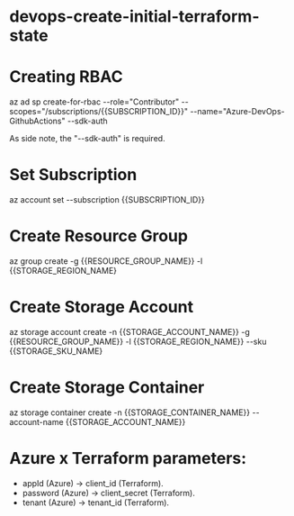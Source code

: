 # devops-create-initial-terraform-state

# Creating RBAC

az ad sp create-for-rbac --role="Contributor" --scopes="/subscriptions/{{SUBSCRIPTION_ID}}" --name="Azure-DevOps-GithubActions" --sdk-auth

As side note, the "--sdk-auth" is required.

# Set Subscription
az account set --subscription {{SUBSCRIPTION_ID}}

# Create Resource Group
az group create -g {{RESOURCE_GROUP_NAME}} -l {{STORAGE_REGION_NAME}

# Create Storage Account 
az storage account create -n {{STORAGE_ACCOUNT_NAME}} -g {{RESOURCE_GROUP_NAME}} -l {{STORAGE_REGION_NAME}} --sku {{STORAGE_SKU_NAME}

# Create Storage Container
az storage container create -n {{STORAGE_CONTAINER_NAME}} --account-name {{STORAGE_ACCOUNT_NAME}}

# Azure x Terraform parameters:

- appId (Azure) → client_id (Terraform).
- password (Azure) → client_secret (Terraform).
- tenant (Azure) → tenant_id (Terraform).